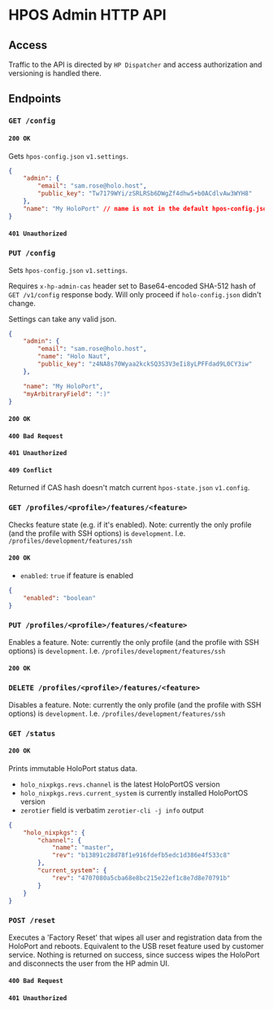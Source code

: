 # HPOS Admin HTTP API

## Access

Traffic to the API is directed by `HP Dispatcher` and access authorization and versioning is handled there.

## Endpoints

### `GET /config`

#### `200 OK`

Gets `hpos-config.json` `v1.settings`.

```json
{
    "admin": {
        "email": "sam.rose@holo.host",
        "public_key": "Tw7179WYi/zSRLRSb6DWgZf4dhw5+b0ACdlvAw3WYH8"
    },
    "name": "My HoloPort" // name is not in the default hpos-config.json file but can be added via PUT endpoint
}
```

#### `401 Unauthorized`

### `PUT /config`

Sets `hpos-config.json` `v1.settings`.

Requires `x-hp-admin-cas` header set to Base64-encoded SHA-512 hash of `GET
/v1/config` response body. Will only proceed if `holo-config.json` didn't
change.

Settings can take any valid json.

```json
{
    "admin": {
        "email": "sam.rose@holo.host",
        "name": "Holo Naut",
        "public_key": "z4NA8s70Wyaa2kckSQ3S3V3eIi8yLPFFdad9L0CY3iw"
    },

    "name": "My HoloPort",
    "myArbitraryField": ":)"
}
```

#### `200 OK`
#### `400 Bad Request`
#### `401 Unauthorized`
#### `409 Conflict`

Returned if CAS hash doesn't match current `hpos-state.json` `v1.config`.

### `GET /profiles/<profile>/features/<feature>`

Checks feature state (e.g. if it's enabled).
Note: currently the only profile (and the profile with SSH options) is `development`. I.e. `/profiles/development/features/ssh`

#### `200 OK`

- `enabled`: `true` if feature is enabled

```json
{
    "enabled": "boolean"
}
```

### `PUT /profiles/<profile>/features/<feature>`

Enables a feature.
Note: currently the only profile (and the profile with SSH options) is `development`. I.e. `/profiles/development/features/ssh`

#### `200 OK`

### `DELETE /profiles/<profile>/features/<feature>`

Disables a feature.
Note: currently the only profile (and the profile with SSH options) is `development`. I.e. `/profiles/development/features/ssh`

### `GET /status`

#### `200 OK`

Prints immutable HoloPort status data.

- `holo_nixpkgs.revs.channel` is the latest HoloPortOS version
- `holo_nixpkgs.revs.current_system` is currently installed HoloPortOS version
- `zerotier` field is verbatim `zerotier-cli -j info` output

```json
{
    "holo_nixpkgs": {
        "channel": {
            "name": "master",
            "rev": "b13891c28d78f1e916fdefb5edc1d386e4f533c8"
        },
        "current_system": {
            "rev": "4707080a5cba68e8bc215e22ef1c8e7d8e70791b"
        }
    }
}
```

### `POST /reset`

Executes a 'Factory Reset' that wipes all user and registration data from the HoloPort and reboots. Equivalent to the USB reset feature used by customer service.
Nothing is returned on success, since success wipes the HoloPort and disconnects the user from the HP admin UI.

#### `400 Bad Request`
#### `401 Unauthorized`

